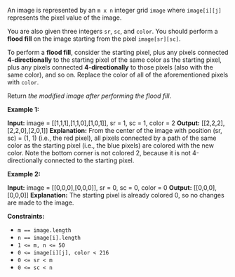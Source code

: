 An image is represented by an `m x n` integer grid `image` where `image[i][j]` represents the pixel value of the image.

You are also given three integers `sr`, `sc`, and `color`. You should perform a **flood fill** on the image starting from the pixel `image[sr][sc]`.

To perform a **flood fill**, consider the starting pixel, plus any pixels connected **4-directionally** to the starting pixel of the same color as the starting pixel, plus any pixels connected **4-directionally** to those pixels (also with the same color), and so on. Replace the color of all of the aforementioned pixels with `color`.

Return _the modified image after performing the flood fill_.

**Example 1:**

**Input:** image = \[\[1,1,1\],\[1,1,0\],\[1,0,1\]\], sr = 1, sc = 1, color = 2
**Output:** \[\[2,2,2\],\[2,2,0\],\[2,0,1\]\]
**Explanation:** From the center of the image with position (sr, sc) = (1, 1) (i.e., the red pixel), all pixels connected by a path of the same color as the starting pixel (i.e., the blue pixels) are colored with the new color.
Note the bottom corner is not colored 2, because it is not 4-directionally connected to the starting pixel.

**Example 2:**

**Input:** image = \[\[0,0,0\],\[0,0,0\]\], sr = 0, sc = 0, color = 0
**Output:** \[\[0,0,0\],\[0,0,0\]\]
**Explanation:** The starting pixel is already colored 0, so no changes are made to the image.

**Constraints:**

*   `m == image.length`
*   `n == image[i].length`
*   `1 <= m, n <= 50`
*   `0 <= image[i][j], color < 216`
*   `0 <= sr < m`
*   `0 <= sc < n`